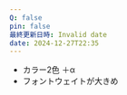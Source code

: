 ```yaml
---
Q: false
pin: false
最終更新日時: Invalid date
date: 2024-12-27T22:35
---
```

  

  

- カラー2色 ＋α
- フォントウェイトが大きめ